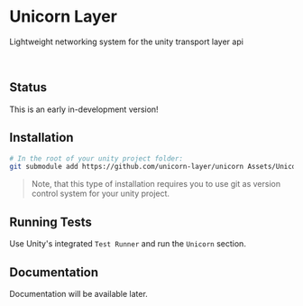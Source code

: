# Unicorn Layer
Lightweight networking system for the unity transport layer api

<br/>

## Status
This is an early in-development version!



## Installation
```bash
# In the root of your unity project folder:
git submodule add https://github.com/unicorn-layer/unicorn Assets/Unicorn
```
> Note, that this type of installation requires you to use git as version control system for your unity project.

## Running Tests
Use Unity's integrated `Test Runner` and run the `Unicorn` section.

## Documentation
Documentation will be available later.
